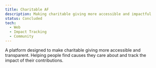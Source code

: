 ```yaml
---
title: Charitable AF
description: Making charitable giving more accessible and impactful
status: Concluded
tech:
  - Web
  - Impact Tracking
  - Community
---
```


A platform designed to make charitable giving more accessible and transparent. Helping people find causes they care about and track the impact of their contributions. 
